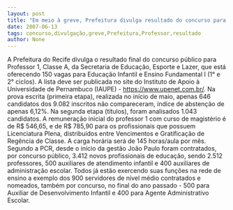 ```yaml
---
layout: post
title: "Em meio à greve, Prefeitura divulga resultado do concurso para professor"
date: 2007-06-13
tags: concurso,divulgação,greve,Prefeitura,Professor,resultado
author: None
---
```

A Prefeitura do Recife divulga o resultado final do concurso p&uacute;blico para Professor 1, Classe A, da Secretaria de Educa&ccedil;&atilde;o, Esporte e Lazer, que est&aacute; oferecendo 150 vagas para Educa&ccedil;&atilde;o Infantil e Ensino Fundamental I (1&deg; e 2&deg; ciclos). A lista deve ser publicada no site do Instituto de Apoio &agrave; Universidade de Pernambuco (IAUPE) - https://www.upenet.com.br/.
Na prova escrita (primeira etapa), realizada no in&iacute;cio de maio, apenas 646 candidatos dos 9.082 inscritos n&atilde;o compareceram, &iacute;ndice de absten&ccedil;&atilde;o de apenas 6,12%. Na segunda etapa (t&iacute;tulos), foram analisados 1.043 candidatos.
A remunera&ccedil;&atilde;o inicial do professor 1 com curso de magist&eacute;rio &eacute; de R$ 546,65, e de R$ 785,90 para os profissionais que possuem Licenciatura Plena, distribu&iacute;dos entre Vencimentos e Gratifica&ccedil;&atilde;o de Reg&ecirc;ncia de Classe. A carga hor&aacute;ria ser&aacute; de 145 horas/aula por m&ecirc;s.
Segundo a PCR, desde o in&iacute;cio da gest&atilde;o Jo&atilde;o Paulo foram contratados, por concurso p&uacute;blico, 3.412 novos profissionais de educa&ccedil;&atilde;o, sendo 2.512 professores, 500 auxiliares de atendimento infantil e 400 auxiliares de administra&ccedil;&atilde;o escolar.
Todos j&aacute; est&atilde;o exercendo suas fun&ccedil;&otilde;es na rede de ensino a exemplo dos 900 servidores de n&iacute;vel m&eacute;dio contratados e nomeados, tamb&eacute;m por concurso, no final do ano passado - 500 para Auxiliar de Desenvolvimento Infantil e 400 para Agente Administrativo Escolar. 